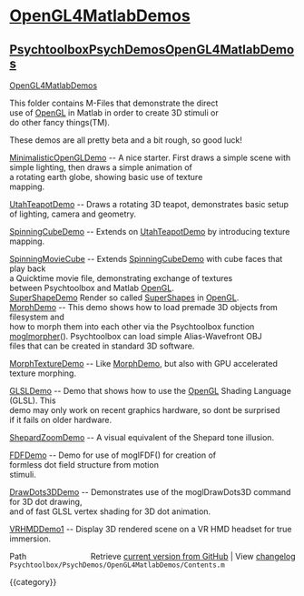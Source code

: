 # [OpenGL4MatlabDemos](OpenGL4MatlabDemos)
## [Psychtoolbox](Psychtoolbox)[PsychDemos](PsychDemos)[OpenGL4MatlabDemos](OpenGL4MatlabDemos)

[OpenGL4MatlabDemos](OpenGL4MatlabDemos)  
  
This folder contains M-Files that demonstrate the direct  
use of [OpenGL](OpenGL) in Matlab in order to create 3D stimuli or  
do other fancy things(TM).  
  
These demos are all pretty beta and a bit rough, so good luck!  
  
[MinimalisticOpenGLDemo](MinimalisticOpenGLDemo) -- A nice starter. First draws a simple scene with  
                          simple lighting, then draws a simple animation of  
                          a rotating earth globe, showing basic use of texture  
                          mapping.  
  
[UtahTeapotDemo](UtahTeapotDemo)         -- Draws a rotating 3D teapot, demonstrates basic setup  
                          of lighting, camera and geometry.  
  
[SpinningCubeDemo](SpinningCubeDemo)       -- Extends on [UtahTeapotDemo](UtahTeapotDemo) by introducing texture mapping.  
  
[SpinningMovieCube](SpinningMovieCube)      -- Extends [SpinningCubeDemo](SpinningCubeDemo) with cube faces that play back  
                          a Quicktime movie file, demonstrating exchange of textures  
                          between Psychtoolbox and Matlab [OpenGL](OpenGL).  
[SuperShapeDemo](SuperShapeDemo)            Render so called [SuperShapes](SuperShapes) in [OpenGL](OpenGL).  
[MorphDemo](MorphDemo)              -- This demo shows how to load premade 3D objects from filesystem and  
                          how to morph them into each other via the Psychtoolbox function  
                          [moglmorpher](moglmorpher)(). Psychtoolbox can load simple Alias-Wavefront OBJ  
                          files that can be created in standard 3D software.  
  
[MorphTextureDemo](MorphTextureDemo)       -- Like [MorphDemo](MorphDemo), but also with GPU accelerated texture morphing.  
  
[GLSLDemo](GLSLDemo)               -- Demo that shows how to use the [OpenGL](OpenGL) Shading Language (GLSL). This  
                          demo may only work on recent graphics hardware, so dont be surprised  
                          if it fails on older hardware.  
  
[ShepardZoomDemo](ShepardZoomDemo)        -- A visual equivalent of the Shepard tone illusion.  
  
[FDFDemo](FDFDemo)                -- Demo for use of moglFDF() for creation of  
                          formless dot field structure from motion  
                          stimuli.  
  
[DrawDots3DDemo](DrawDots3DDemo)         -- Demonstrates use of the moglDrawDots3D command for 3D dot drawing,  
                          and of fast GLSL vertex shading for 3D dot animation.  
  
[VRHMDDemo1](VRHMDDemo1)             -- Display 3D rendered scene on a VR HMD headset for true immersion.  




<div class="code_header" style="text-align:right;">
  <span style="float:left;">Path&nbsp;&nbsp;</span> <span class="counter">Retrieve <a href=
  "https://raw.github.com/Psychtoolbox-3/Psychtoolbox-3/beta/Psychtoolbox/PsychDemos/OpenGL4MatlabDemos/Contents.m">current version from GitHub</a> | View <a href=
  "https://github.com/Psychtoolbox-3/Psychtoolbox-3/commits/beta/Psychtoolbox/PsychDemos/OpenGL4MatlabDemos/Contents.m">changelog</a></span>
</div>
<div class="code">
  <code>Psychtoolbox/PsychDemos/OpenGL4MatlabDemos/Contents.m</code>
</div>

{{category}}
